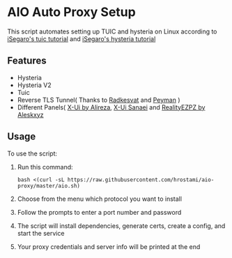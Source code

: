 # AIO Auto Proxy Setup

This script automates setting up TUIC and hysteria  on Linux according to [iSegaro's tuic tutorial](https://telegra.ph/How-to-start-the-TUIC-v5-protocol-with-iSegaro-08-26) and [iSegaro's hysteria tutorial](https://telegra.ph/How-run-Hysteria-Protocol-with-iSegaro-04-07)

## Features
- Hysteria
- Hysteria V2
- Tuic
- Reverse TLS Tunnel( Thanks to [Radkesvat](https://github.com/radkesvat/ReverseTlsTunnel) and [Peyman](https://github.com/Ptechgithub/ReverseTlsTunnel) )
- Different Panels( [X-Ui by Alireza](https://github.com/alireza0/x-ui), [X-Ui Sanaei](https://github.com/MHSanaei/3x-ui) and [RealityEZPZ by Aleskxyz](https://github.com/aleskxyz/reality-ezpz)

   
## Usage

To use the script:

1. Run this command:
   ```
   bash <(curl -sL https://raw.githubusercontent.com/hrostami/aio-proxy/master/aio.sh)
   ```
   
2. Choose from the menu which protocol you want to install

3. Follow the prompts to enter a port number and password

4. The script will install dependencies, generate certs, create a config, and start the service

5. Your proxy credentials and server info will be printed at the end
